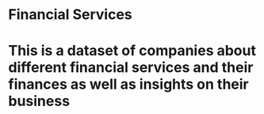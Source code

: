 # Financial Services
# This is a dataset of companies about different financial services and their finances as well as insights on their business
